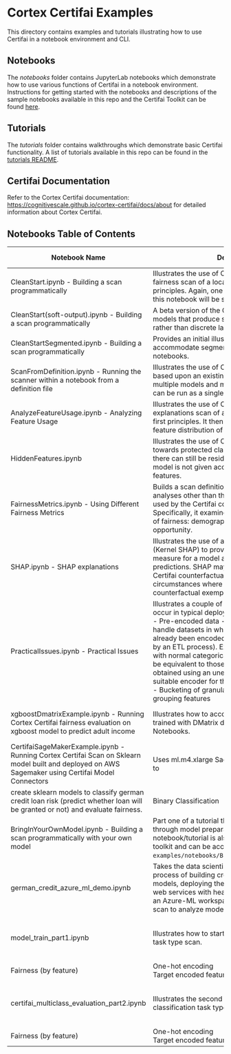 # Cortex Certifai Examples

This directory contains examples and tutorials illustrating how to use Certifai in a notebook environment and CLI.

## Notebooks

The *notebooks* folder contains JupyterLab notebooks which demonstrate how to use various functions of Certifai in a notebook environment. Instructions for getting started with the notebooks and descriptions of the sample notebooks available in this repo and the Certifai Toolkit can be found [here](https://cognitivescale.github.io/cortex-certifai/docs/toolkit/notebook-usage/jupyter).

## Tutorials

The *tutorials* folder contains walkthroughs which demonstrate basic Certifai functionality. A list of tutorials available in this repo can be found in the [tutorials README](/tutorials/README.md).

## Certifai Documentation

Refer to the Cortex Certifai documentation: https://cognitivescale.github.io/cortex-certifai/docs/about for detailed information about Cortex Certifai.

## Notebooks Table of Contents

| Notebook Name | Description | Task Type | Model Types | Evaluation Types | Key Properties |
| --- | --- | --- | --- | --- | --- |
| CleanStart.ipynb - Building a scan programmatically |  Illustrates the use of Certifai to create and run a fairness scan of a locally defined model from first principles. Again, one of the scan runs produced by this notebook will be saved for viewing |  Binary classification |  SVM <br /> Logistic Regression |  Fairness (by feature) |   |
|  CleanStart(soft-output).ipynb - Building a scan programmatically |  A beta version of the CleanStart notebook for models that produce soft outputs (like probabilities) rather than discrete labels. |  Binary classification | SVM <br /> Logistic Regression | Fairness (by feature) | Soft outputs |
| CleanStartSegmented.ipynb - Building a scan programmatically |  Provides an initial illustration of how to accommodate segmented models in Certifai notebooks. |  Binary classification | SVM <br /> Logistic Regression  | Fairness (by feature) |  Segmented models |
| ScanFromDefinition.ipynb - Running the scanner within a notebook from a definition file  | Illustrates the use of Certifai to generate reports based upon an existing scan definition, with multiple models and multiple analysis types which can be run as a single evaluation.   | Binary classification  | Logistic Regression  |  Fairness (by feature) |   |
|  AnalyzeFeatureUsage.ipynb - Analyzing Feature Usage | Illustrates the use of Certifai to create and run an explanations scan of a locally defined model from first principles. It then analyzes and displays feature distribution of the counterfactuals.  |  Binary classification | Decision Tree <br /> Logistic Regression | Explanations |  Feature Occurrence <br /> Frequency by Model |
| HiddenFeatures.ipynb |  Illustrates the use of Certifai to analyze bias towards protected classes in a model. We show there can still be residual unfairness even if the model is not given access to the protected features. |  Binary classification |  Logistic Regression |  Fairness <br /> Explanations |  Protected features |
| FairnessMetrics.ipynb - Using Different Fairness Metrics | Builds a scan definition to perform multiple fairness analyses other than the burden-based default used by the Certifai counterfactual framework. Specifically, it examines two widely used measures of fairness: demographic parity and equal opportunity. | Binary Classification | SVM <br /> Logistic Regression | Fairness | Demographic parity <br /> Equal opportunity <br /> Ground Truth |
| SHAP.ipynb - SHAP explanations | Illustrates the use of an alternative explanation type (Kernel SHAP) to provide both an explainability measure for a model and explanations for individual predictions. SHAP may be used as an alternative to Certifai counterfactual explanation in circumstances where feature weights rather than counterfactual exemplars are preferred. | Binary Clasification | SVM <br /> Logistic Regression | Explanations  | SHAP Explanations |
|  PracticalIssues.ipynb - Practical Issues | Illustrates a couple of practical issues that may occur in typical deployments: <br /> - Pre-encoded data - this notebook shows how to handle datasets in which categorical features have already been encoded as one-hot columns (e.g. - by an ETL process). Explanations are still surfaced with normal categorical values, and the results will be equivalent to those which would have been obtained using an unencoded dataset (with a suitable encoder for the model). <br /> - Bucketing of granular or continuous fairness grouping features | Binary Classification | SVM <br /> Logistic Regression | Fairness (burden) | One-hot encoding <br /> Numerical fairness feature groups |
| xgboostDmatrixExample.ipynb - Running Cortex Certifai fairness evaluation on xgboost model to predict adult income | Illustrates how to accommodate Xgboost models trained with DMatrix data structure in Certifai Notebooks. | Binary Classification | Xboost (XBG) | Fairness | Xboost models <br /> DMatrix data structure
| CertifaiSageMakerExample.ipynb - Running Cortex Certifai Scan on Sklearn model built and deployed on AWS Sagemaker using Certifai Model Connectors | Uses ml.m4.xlarge Sagemaker notebook instance to
create sklearn models to classify german credit loan risk (predict whether loan will be granted or not) and evaluate fairness. |  Binary Classification | SVM <br /> Logistic Regression | Fairness  |  Sagemaker |
| BringInYourOwnModel.ipynb - Building a scan programmatically with your own model | Part one of a tutorial that takes the data scientist through model preparation and scan. This notebook/tutorial is also packaged as part of the toolkit and can be accessed at `examples/notebooks/BringingInYourOwnModel.ipynb`. | Binary Classification | SVM <br /> Logistic Regression | Fairness  <br /> Explainability <br />  Robustness |   |
|  german_credit_azure_ml_demo.ipynb | Takes the data scientists through the end-to-end process of building credit risk (loan approval) models, deploying the models as containerized web services with header-based authentication in an Azure-ML workspace, and running a Certifai scan to analyze model fairness. | Binary Classification  | SVM <br /> Logistic Regression | Fairness (by feature) | Azure Machine Learning Notebook VM  |
| model_train_part1.ipynb |  Illustrates how to start the multiclass classification task type scan. |  Multiclass Classification |  Logistic Regression | Performance Metric: Accuracy  <br /> Explainability-Explanations <br />
Fairness (by feature) | One-hot encoding <br /> Target encoded features |  
| certifai_multiclass_evaluation_part2.ipynb |  Illustrates the second part of the multiclass classification task type. |  Multiclass Classification |  Logistic Regression | Performance Metric: Accuracy  <br /> Explainability-Explanations <br />
Fairness (by feature) | One-hot encoding <br /> Target encoded features |
